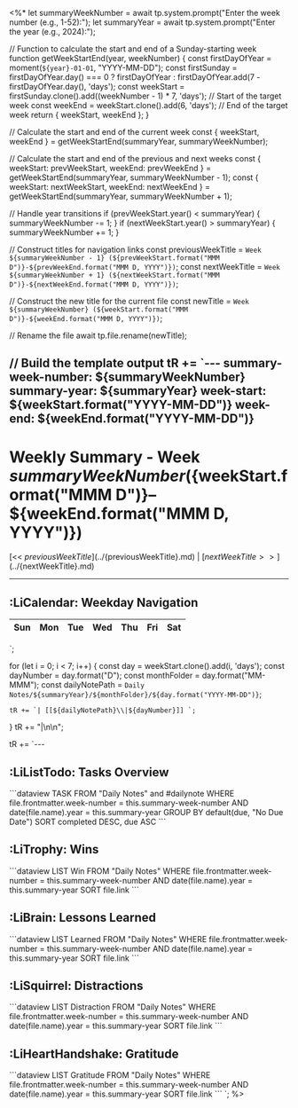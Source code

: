 <%*
let summaryWeekNumber = await tp.system.prompt("Enter the week number (e.g., 1-52):");
let summaryYear = await tp.system.prompt("Enter the year (e.g., 2024):");

// Function to calculate the start and end of a Sunday-starting week
function getWeekStartEnd(year, weekNumber) {
    const firstDayOfYear = moment(`${year}-01-01`, "YYYY-MM-DD");
    const firstSunday = firstDayOfYear.day() === 0 ? firstDayOfYear : firstDayOfYear.add(7 - firstDayOfYear.day(), 'days');
    const weekStart = firstSunday.clone().add((weekNumber - 1) * 7, 'days'); // Start of the target week
    const weekEnd = weekStart.clone().add(6, 'days'); // End of the target week
    return { weekStart, weekEnd };
}

// Calculate the start and end of the current week
const { weekStart, weekEnd } = getWeekStartEnd(summaryYear, summaryWeekNumber);

// Calculate the start and end of the previous and next weeks
const { weekStart: prevWeekStart, weekEnd: prevWeekEnd } = getWeekStartEnd(summaryYear, summaryWeekNumber - 1);
const { weekStart: nextWeekStart, weekEnd: nextWeekEnd } = getWeekStartEnd(summaryYear, summaryWeekNumber + 1);

// Handle year transitions
if (prevWeekStart.year() < summaryYear) {
    summaryWeekNumber -= 1;
}
if (nextWeekStart.year() > summaryYear) {
    summaryWeekNumber += 1;
}

// Construct titles for navigation links
const previousWeekTitle = `Week ${summaryWeekNumber - 1} (${prevWeekStart.format("MMM D")}-${prevWeekEnd.format("MMM D, YYYY")})`;
const nextWeekTitle = `Week ${summaryWeekNumber + 1} (${nextWeekStart.format("MMM D")}-${nextWeekEnd.format("MMM D, YYYY")})`;

// Construct the new title for the current file
const newTitle = `Week ${summaryWeekNumber} (${weekStart.format("MMM D")}-${weekEnd.format("MMM D, YYYY")})`;

// Rename the file
await tp.file.rename(newTitle);

// Build the template output
tR += `---
summary-week-number: ${summaryWeekNumber}
summary-year: ${summaryYear}
week-start: ${weekStart.format("YYYY-MM-DD")}
week-end: ${weekEnd.format("YYYY-MM-DD")}
---
# Weekly Summary - Week ${summaryWeekNumber} (${weekStart.format("MMM D")}–${weekEnd.format("MMM D, YYYY")})

[<< ${previousWeekTitle}](../${previousWeekTitle}.md) | [${nextWeekTitle} >>](../${nextWeekTitle}.md)

---

## :LiCalendar: Weekday Navigation
| Sun | Mon | Tue | Wed | Thu | Fri | Sat |
| --- | --- | --- | --- | --- | --- | --- |
`;

for (let i = 0; i < 7; i++) {
    const day = weekStart.clone().add(i, 'days');
    const dayNumber = day.format("D");
    const monthFolder = day.format("MM-MMM");
    const dailyNotePath = `Daily Notes/${summaryYear}/${monthFolder}/${day.format("YYYY-MM-DD")}`;

    tR += `| [[${dailyNotePath}\\|${dayNumber}]] `;
}
tR += "|\n\n";

tR += `---

## :LiListTodo: Tasks Overview
\`\`\`dataview
TASK
FROM "Daily Notes" and #dailynote
WHERE file.frontmatter.week-number = this.summary-week-number AND date(file.name).year = this.summary-year
GROUP BY default(due, "No Due Date")
SORT completed DESC, due ASC
\`\`\`

## :LiTrophy: Wins

\`\`\`dataview
LIST Win
FROM "Daily Notes"
WHERE file.frontmatter.week-number = this.summary-week-number AND date(file.name).year = this.summary-year
SORT file.link
\`\`\`

## :LiBrain: Lessons Learned

\`\`\`dataview
LIST Learned
FROM "Daily Notes"
WHERE file.frontmatter.week-number = this.summary-week-number AND date(file.name).year = this.summary-year
SORT file.link
\`\`\`

## :LiSquirrel: Distractions

\`\`\`dataview
LIST Distraction
FROM "Daily Notes"
WHERE file.frontmatter.week-number = this.summary-week-number AND date(file.name).year = this.summary-year
SORT file.link
\`\`\`

## :LiHeartHandshake: Gratitude

\`\`\`dataview
LIST Gratitude
FROM "Daily Notes"
WHERE file.frontmatter.week-number = this.summary-week-number AND date(file.name).year = this.summary-year
SORT file.link
\`\`\`
`;
%>
